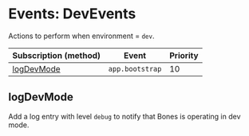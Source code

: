 # Events: DevEvents

Actions to perform when environment = `dev`.

| Subscription (method)     | Event           | Priority |
|---------------------------|-----------------|----------|
| [logDevMode](#logdevmode) | `app.bootstrap` | 10       |

## logDevMode

Add a log entry with level `debug` to notify that Bones is operating in dev mode.